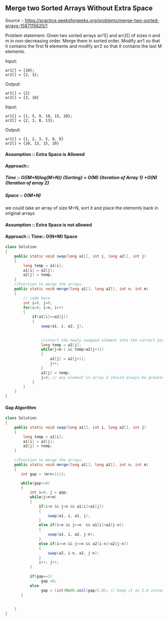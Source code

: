 ## Merge two Sorted Arrays Without Extra Space

Source :: https://practice.geeksforgeeks.org/problems/merge-two-sorted-arrays-1587115620/1


Problem statement: Given two sorted arrays arr1[] and arr2[] of sizes n and m in non-decreasing order. 
Merge them in sorted order. 
Modify arr1 so that it contains the first N elements and 
modify arr2 so that it contains the last M elements.


Input: 
```
ar1[] = {10};
ar2[] = {2, 3};
```
Output: 
```
ar1[] = {2}
ar2[] = {3, 10}  
```

Input: 
```
ar1[] = {1, 5, 9, 10, 15, 20};
ar2[] = {2, 3, 8, 13};
```
Output: 
```
ar1[] = {1, 2, 3, 5, 8, 9}
ar2[] = {10, 13, 15, 20}
```

#### Assumption :: Extra Space is Allowed
#### Approach:: 
#####  Time :: O((M+N)log(M+N)) {Sorting} + O(M) {Iteration of Array 1} +O(N) {Iteration of array 2}
##### Space :: O(M+N)

we could take an array of size M+N, sort it and place the elements back in original arrays

#### Assumption :: Extra Space is not allowed
#### Approach :: Time:: O(N*M) Space

```java
class Solution
{
    public static void swap(long a1[], int i, long a2[], int j)
    {
        long temp = a1[i];
        a1[i] = a2[j];
        a2[j] = temp;
    }
    //Function to merge the arrays.
    public static void merge(long a1[], long a2[], int n, int m) 
    {
        // code here 
        int i=0, j=0;
        for(i=0; i<n; i++)
        {
            if(a1[i]>=a2[j]) 
            {
                swap(a1, i, a2, j);
                
                
                //insert the newly swapped element into the correct position of array 2
                long temp = a2[j];
                while(j<m-1 && temp>a2[j+1])
                {
                    a2[j] = a2[j+1];
                    j++;
                }
                a2[j] = temp;
                j=0; // any element in array 2 should always be greater than any element in array 1
            }
        }
    }
}


```

#### Gap Algorithm

```java
class Solution
{
    public static void swap(long a1[], int i, long a2[], int j)
    {
        long temp = a1[i];
        a1[i] = a2[j];
        a2[j] = temp;
    }
   
    //Function to merge the arrays.
    public static void merge(long a1[], long a2[], int n, int m) 
    {
       int gap = (m+n+1)/2;

       while(gap!=0)
       {
           int i=0, j = gap;
           while(j<n+m)
           {
               if(i<n && j<n && a1[i]>a1[j])
               {
                   swap(a1, i, a1, j);
               }
               else if(i<n && j>=n  && a1[i]>a2[j-n])
               {
                   swap(a1, i, a2, j-n);
               }
               else if(i>=n && j>=n && a2[i-n]>a2[j-n])
               {
                   swap(a2, i-n, a2, j-n);
               }
               i++; j++;
           }
           
           if(gap==1)
                gap =0;
           else
                gap = (int)Math.ceil(gap/2.0); // Keep it as 2.0 instead of 2 ( we retain the fractional no. and then take ceiling)
       }
       
       
    }
}

```